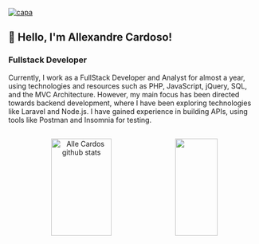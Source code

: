 [![capa](https://cdn.discordapp.com/attachments/1065501439448850524/1169342330650759249/Frame_1.png?ex=65550de8&is=654298e8&hm=e3aa4e1bd2102097e7db94ad0dc9fd76e43010ef3a47c67b2c3c25b46ba109e8&)]()

## 👾 Hello, I'm Allexandre Cardoso!

### Fullstack Developer

<div>
Currently, I work as a FullStack Developer and Analyst for almost a year, using technologies and resources such as PHP, JavaScript, jQuery, SQL, and the MVC Architecture. However, my main focus has been directed towards backend development, where I have been exploring technologies like Laravel and Node.js. I have gained experience in building APIs, using tools like Postman and Insomnia for testing.
</div>

##

<div align="center">  
  <img width="49%" height="195px" src="https://github-readme-stats.vercel.app/api?username=AlleCardos&show_icons=true&count_private=true&hide_border=true&title_color=9370DB&icon_color=9370DB&text_color=c9d1d9&bg_color=0d1117" alt="Alle Cardos github stats" /> 
  <img width="41%" height="195px" src="https://github-readme-stats.vercel.app/api/top-langs/?username=AlleCardos&layout=compact&hide_border=true&title_color=9370DB&text_color=c9d1d9&bg_color=0d1117" />
</div>

##
